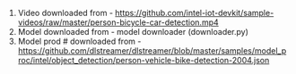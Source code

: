1. Video downloaded from - https://github.com/intel-iot-devkit/sample-videos/raw/master/person-bicycle-car-detection.mp4
2. Model downloaded from - model downloader (downloader.py)
3. Model prod # downloaded from - https://github.com/dlstreamer/dlstreamer/blob/master/samples/model_proc/intel/object_detection/person-vehicle-bike-detection-2004.json